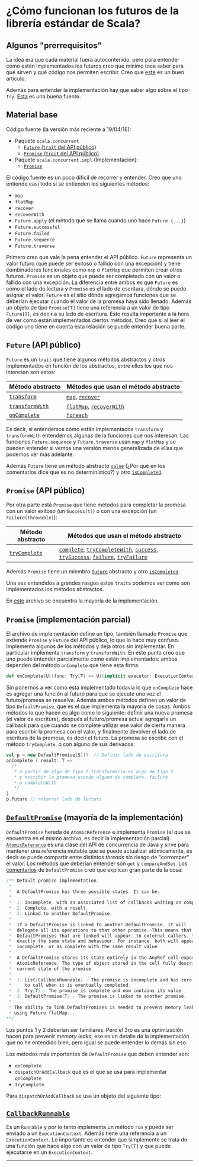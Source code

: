 # ¿Cómo funcionan los futuros de la librería estándar de Scala?

## Algunos "prerrequisitos"

La idea era que cada material fuera autocontenido, pero para entender cómo están implementados los futuros creo que mínimo toca saber para qué sirven y qué código nos permiten escribir. Creo que [este](http://danielwestheide.com/blog/2013/01/09/the-neophytes-guide-to-scala-part-8-welcome-to-the-future.html) es un buen artículo.

Además para entender la implementación hay que saber algo sobre el tipo `Try`. [Esta](http://danielwestheide.com/blog/2012/12/26/the-neophytes-guide-to-scala-part-6-error-handling-with-try.html) es una buena fuente.

## Material base

Código fuente (la versión más reciente a 19/04/16):

* Paquete `scala.concurrent`
  * [`Future` (`trait` del API público)](https://github.com/scala/scala/blob/804a4cc1ff9fa159c576be7c685dbb81220c11da/src/library/scala/concurrent/Future.scala)
  * [`Promise` (`trait` del API público)](https://github.com/scala/scala/blob/804a4cc1ff9fa159c576be7c685dbb81220c11da/src/library/scala/concurrent/Promise.scala)
* Paquete `scala.concurrent.impl` (Implementación):
  * [`Promise`](https://github.com/scala/scala/blob/804a4cc1ff9fa159c576be7c685dbb81220c11da/src/library/scala/concurrent/impl/Promise.scala)

El código fuente es un poco difícil de recorrer y entender.  Creo que uno entiende casi todo si se entienden los siguientes métodos:

* `map`
* `flatMap`
* `recover`
* `recoverWith`
* `Future.apply` (el método que se llama cuando uno hace `Future {...}`)
* `Future.successful`
* `Future.failed`
* `Future.sequence`
* `Future.traverse`

Primero creo que vale la pena entender el API público. `Future` representa un valor futuro (que puede ser exitoso o fallido con una excepción) y tiene combinadores funcionales como `map` o `flatMap` que permiten crear otros futuros. `Promise` es un objeto que puede ser completado con un valor o fallido con una excepción. La diferencia entre ambos es que `Future` es como el lado de lectura y `Promise` es el lado de escritura, dónde se puede asignar el valor. `Future` es el sitio dónde agregamos funciones que se deberían ejecutar cuando el valor de la promesa haya sido llenado. Además un objeto de tipo `Promise[T]` tiene una referencia a un valor de tipo `Future[T]`, es decir a su lado de escritura. Esto resulta importante a la hora de ver como están implementados ciertos métodos. Creo que si al leer el código uno tiene en cuenta esta relación se puede entender buena parte.

## `Future` (API público)

`Future` es un `trait` que tiene algunos métodos abstractos y otros implementados en función de los abstractos, entre ellos los que nos interesan son estos:

| Método abstracto | Métodos que usan el método abstracto |
|------------------|--------------------------------------|
| [`transform`](https://github.com/scala/scala/blob/804a4cc1ff9fa159c576be7c685dbb81220c11da/src/library/scala/concurrent/Future.scala#L223-L231) | [`map`](https://github.com/scala/scala/blob/804a4cc1ff9fa159c576be7c685dbb81220c11da/src/library/scala/concurrent/Future.scala#L244-L264), [`recover`](https://github.com/scala/scala/blob/804a4cc1ff9fa159c576be7c685dbb81220c11da/src/library/scala/concurrent/Future.scala#L344-L361) |
| [`transformWith`](https://github.com/scala/scala/blob/804a4cc1ff9fa159c576be7c685dbb81220c11da/src/library/scala/concurrent/Future.scala#L233-L241) | [`flatMap`](https://github.com/scala/scala/blob/804a4cc1ff9fa159c576be7c685dbb81220c11da/src/library/scala/concurrent/Future.scala#L266-L280), [`recoverWith`](https://github.com/scala/scala/blob/804a4cc1ff9fa159c576be7c685dbb81220c11da/src/library/scala/concurrent/Future.scala#L363-L384) |
| [`onComplete`](https://github.com/scala/scala/blob/804a4cc1ff9fa159c576be7c685dbb81220c11da/src/library/scala/concurrent/Future.scala#L136-L149) | [`foreach`](https://github.com/scala/scala/blob/804a4cc1ff9fa159c576be7c685dbb81220c11da/src/library/scala/concurrent/Future.scala#L195-L205)

Es decir, si entendemos cómo están implementados `transform` y `transformWith` entendemos algunas de la funciones que nos interesan. Las funciones `Future.sequence` y `Future.traverse` usan `map` y `flatMap` y se pueden entender si vemos una versión menos generalizada de ellas que podemos ver más adelante.

Además `Future` tiene un método abstracto [`value`](https://github.com/scala/scala/blob/804a4cc1ff9fa159c576be7c685dbb81220c11da/src/library/scala/concurrent/Future.scala#L163-L174) (¿Por qué en los comentarios dice que es no determinístico?) y otro [`isCompleted`](https://github.com/scala/scala/blob/804a4cc1ff9fa159c576be7c685dbb81220c11da/src/library/scala/concurrent/Future.scala#L154-L161).

## `Promise` (API público)

Por otra parte está `Promise` que tiene métodos para completar la promesa con un valor exitoso (un `Success(t)`) o con una excepción (un `Failure(throwable)`):

| Método abstracto | Métodos que usan el método abstracto |
| ---------------- | ------------------------------------ |
| [`tryComplete`](https://github.com/scala/scala/blob/2.12.x/src/library/scala/concurrent/Promise.scala#L51-L57) | [`complete`](https://github.com/scala/scala/blob/2.12.x/src/library/scala/concurrent/Promise.scala#L42-L49), [`tryCompleteWith`](https://github.com/scala/scala/blob/2.12.x/src/library/scala/concurrent/Promise.scala#L65-L74), [`success`](https://github.com/scala/scala/blob/2.12.x/src/library/scala/concurrent/Promise.scala#L76-L82), [`trySuccess`](https://github.com/scala/scala/blob/2.12.x/src/library/scala/concurrent/Promise.scala#L84-L90), [`failure`](https://github.com/scala/scala/blob/2.12.x/src/library/scala/concurrent/Promise.scala#L92-L100), [`tryFailure`](https://github.com/scala/scala/blob/2.12.x/src/library/scala/concurrent/Promise.scala#L102-L108) |

Además `Promise` tiene un miembro [`future`](https://github.com/scala/scala/blob/2.12.x/src/library/scala/concurrent/Promise.scala#L29-L31) abstracto y otro [`isCompleted`](https://github.com/scala/scala/blob/2.12.x/src/library/scala/concurrent/Promise.scala#L33-L40).

Una vez entendidos a grandes rasgos estos `trait`s podemos ver como son implementados los métodos abstractos.

En [este](https://github.com/scala/scala/blob/804a4cc1ff9fa159c576be7c685dbb81220c11da/src/library/scala/concurrent/impl/Promise.scala) archivo se encuentra la mayoría de la implementación.

## `Promise` (implementación parcial)

El archivo de implementación define un tipo, también llamado `Promise` que extiende `Promise` y `Future` del API público, lo que lo hace muy confuso. Implementa algunos de los métodos y deja otros sin implementar. En particular implementa `transform` y `transformWith`. En este punto creo que uno puede entender parcialmente como están implementados: ambos dependen del método `onComplete` que tiene esta firma:

```scala
def onComplete[U](func: Try[T] => U)(implicit executor: ExecutionContext): Unit
```

Sin ponernos a ver como está implementado todavía lo que `onComplete` hace es agregar una función al futuro para que se ejecute una vez el futuro/promesa se resuelva. Además ambos métodos definen un valor de tipo `DefaultPromise`, que es el que implementa la mayoría de cosas. Ambos métodos lo que hacen es algo como lo siguiente: definir una nueva promesa (el valor de escritura), después al futuro/promesa actual agregarle un callback para que cuando se complete utilizar ese valor de cierta manera para escribir la promesa con el valor, y finalmente devolver el lado de escritura de la promesa, es decir el futuro. La promesa se escribe con el método `tryComplete`, o con alguno de sus derivados:

```scala
val p = new DefaultPromise[S]()  // Definir lado de escritura
onComplete { result: T =>
  /*
   * a partir de algo de tipo T transformarlo en algo de tipo S
   * y escribir la promesa usando alguno de complete, failure
   * o completeWith
   */  
}
p.future // retornar lado de lectura
```

## [`DefaultPromise`](https://github.com/scala/scala/blob/804a4cc1ff9fa159c576be7c685dbb81220c11da/src/library/scala/concurrent/impl/Promise.scala#L183) (mayoría de la implementación)

`DefaultPromise` hereda de `AtomicReference` e implementa `Promise` (el que se encuentra en el mismo archivo, es decir la implementación parcial). [`AtomicReference`](https://docs.oracle.com/javase/7/docs/api/java/util/concurrent/atomic/AtomicReference.html) es una clase del API de concurrencia de Java y sirve para mantener una referencia mutable que se puede actualizar atómicamente, es decir se puede compartir entre distintos _threads_ sin riesgo de "corromper" el valor. Los métodos que deberían entender son `get` y `compareAndSet`. Los [comentarios](https://github.com/scala/scala/blob/804a4cc1ff9fa159c576be7c685dbb81220c11da/src/library/scala/concurrent/impl/Promise.scala#L105-L127) de `DefaultPromise` creo que explican gran parte de la cosa:

```scala
/** Default promise implementation.
 *
 *  A DefaultPromise has three possible states. It can be:
 *
 *  1. Incomplete, with an associated list of callbacks waiting on completion.
 *  2. Complete, with a result.
 *  3. Linked to another DefaultPromise.
 *
 *  If a DefaultPromise is linked to another DefaultPromise, it will
 *  delegate all its operations to that other promise. This means that two
 *  DefaultPromises that are linked will appear, to external callers, to have
 *  exactly the same state and behaviour. For instance, both will appear as
 *  incomplete, or as complete with the same result value.
 *
 *  A DefaultPromise stores its state entirely in the AnyRef cell exposed by
 *  AtomicReference. The type of object stored in the cell fully describes the
 *  current state of the promise.
 *
 *  1. List[CallbackRunnable] - The promise is incomplete and has zero or more callbacks
 *     to call when it is eventually completed.
 *  2. Try[T] - The promise is complete and now contains its value.
 *  3. DefaultPromise[T] - The promise is linked to another promise.
 *
 * The ability to link DefaultPromises is needed to prevent memory leaks when
 * using Future.flatMap...
**/
```

Los puntos 1 y 2 deberían ser familiares. Pero el 3ro es una optimización hacen para prevenir _memory leaks_, ese es un detalle de la implementación que no he entendido bien, pero igual se puede entender lo demás sin eso.

Los métodos más importantes de `DefaultPromise` que deben entender son:

* `onComplete`
* `dispatchOrAddCallback` que es el que se usa para implementar `onComplete`
* `tryComplete`

Para `dispatchOrAddCallback` se usa un objeto del siguiente tipo:

## [`CallbackRunnable`](https://github.com/scala/scala/blob/804a4cc1ff9fa159c576be7c685dbb81220c11da/src/library/scala/concurrent/impl/Promise.scala#L54)

Es un `Runnable` y por lo tanto implementa un método `run` y puede ser enviado a un `ExecutionContext`. Además tiene una referencia a un `ExecutionContext`. Lo importante es entender que simplemente se trata de una función que hace algo con un valor de tipo `Try[T]` y que puede ejecutarse en un `ExecutionContext`.

---
